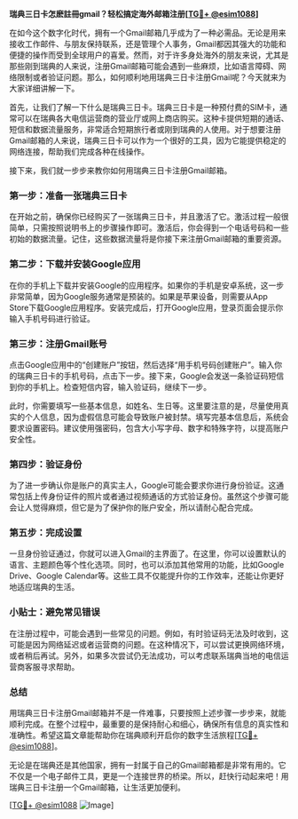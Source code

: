 **瑞典三日卡怎麽註冊gmail？轻松搞定海外邮箱注册[[TG💪+ @esim1088](https://t.me/s/esim1088)]**

在如今这个数字化时代，拥有一个Gmail邮箱几乎成为了一种必需品。无论是用来接收工作邮件、与朋友保持联系，还是管理个人事务，Gmail都因其强大的功能和便捷的操作而受到全球用户的喜爱。然而，对于许多身处海外的朋友来说，尤其是那些刚到瑞典的人来说，注册Gmail邮箱可能会遇到一些麻烦，比如语言障碍、网络限制或者验证问题。那么，如何顺利地用瑞典三日卡注册Gmail呢？今天就来为大家详细讲解一下。

首先，让我们了解一下什么是瑞典三日卡。瑞典三日卡是一种预付费的SIM卡，通常可以在瑞典各大电信运营商的营业厅或网上商店购买。这种卡提供短期的通话、短信和数据流量服务，非常适合短期旅行者或刚到瑞典的人使用。对于想要注册Gmail邮箱的人来说，瑞典三日卡可以作为一个很好的工具，因为它能提供稳定的网络连接，帮助我们完成各种在线操作。

接下来，我们就一步步来教你如何用瑞典三日卡注册Gmail邮箱。

### 第一步：准备一张瑞典三日卡

在开始之前，确保你已经购买了一张瑞典三日卡，并且激活了它。激活过程一般很简单，只需按照说明书上的步骤操作即可。激活后，你会得到一个电话号码和一些初始的数据流量。记住，这些数据流量将是你接下来注册Gmail邮箱的重要资源。

### 第二步：下载并安装Google应用

在你的手机上下载并安装Google的应用程序。如果你的手机是安卓系统，这一步非常简单，因为Google服务通常是预装的。如果是苹果设备，则需要从App Store下载Google应用程序。安装完成后，打开Google应用，登录页面会提示你输入手机号码进行验证。

### 第三步：注册Gmail账号

点击Google应用中的“创建账户”按钮，然后选择“用手机号码创建账户”。输入你的瑞典三日卡的手机号码，点击下一步。接下来，Google会发送一条验证码短信到你的手机上。检查短信内容，输入验证码，继续下一步。

此时，你需要填写一些基本信息，如姓名、生日等。这里要注意的是，尽量使用真实的个人信息，因为虚假信息可能会导致账户被封禁。填写完基本信息后，系统会要求设置密码。建议使用强密码，包含大小写字母、数字和特殊字符，以提高账户安全性。

### 第四步：验证身份

为了进一步确认你是账户的真实主人，Google可能会要求你进行身份验证。这通常包括上传身份证件的照片或者通过视频通话的方式验证身份。虽然这个步骤可能会让人觉得麻烦，但它是为了保护你的账户安全，所以请耐心配合完成。

### 第五步：完成设置

一旦身份验证通过，你就可以进入Gmail的主界面了。在这里，你可以设置默认的语言、主题颜色等个性化选项。同时，也可以添加其他常用的功能，比如Google Drive、Google Calendar等。这些工具不仅能提升你的工作效率，还能让你更好地适应瑞典的生活。

### 小贴士：避免常见错误

在注册过程中，可能会遇到一些常见的问题。例如，有时验证码无法及时收到，这可能是因为网络延迟或者运营商的问题。在这种情况下，可以尝试更换网络环境，或者稍后再试。另外，如果多次尝试仍无法成功，可以考虑联系瑞典当地的电信运营商客服寻求帮助。

### 总结

用瑞典三日卡注册Gmail邮箱并不是一件难事，只要按照上述步骤一步步来，就能顺利完成。在整个过程中，最重要的是保持耐心和细心，确保所有信息的真实性和准确性。希望这篇文章能帮助你在瑞典顺利开启你的数字生活旅程[[TG💪+ @esim1088](https://t.me/s/esim1088)]。

无论是在瑞典还是其他国家，拥有一封属于自己的Gmail邮箱都是非常有用的。它不仅是一个电子邮件工具，更是一个连接世界的桥梁。所以，赶快行动起来吧！用瑞典三日卡注册一个Gmail邮箱，让生活更加便利。

[[TG💪+ @esim1088](https://t.me/s/esim1088) ![Image](https://i.postimg.cc/4NQfJmqS/Snipaste-2025-05-13-00-14-12.png)]